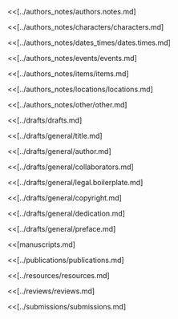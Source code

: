 <!-- Generate a draft from this file with this command:
    >>>/project: mdmerge -o manuscripts/draft.project.structure.md manuscripts/build.project.structure.md
-->

<!-- Create a Page Break by inserting this line:
      <div style="page-break-after: always;"></div>
-->

<<[../authors_notes/authors.notes.md]

<<[../authors_notes/characters/characters.md]

<<[../authors_notes/dates_times/dates.times.md]

<<[../authors_notes/events/events.md]

<<[../authors_notes/items/items.md]

<<[../authors_notes/locations/locations.md]

<<[../authors_notes/other/other.md]

<<[../drafts/drafts.md]

<<[../drafts/general/title.md]

<<[../drafts/general/author.md]

<<[../drafts/general/collaborators.md]

<<[../drafts/general/legal.boilerplate.md]

<<[../drafts/general/copyright.md]

<<[../drafts/general/dedication.md]

<<[../drafts/general/preface.md]

<<[manuscripts.md]

<<[../publications/publications.md]

<<[../resources/resources.md]

<<[../reviews/reviews.md]

<<[../submissions/submissions.md]
